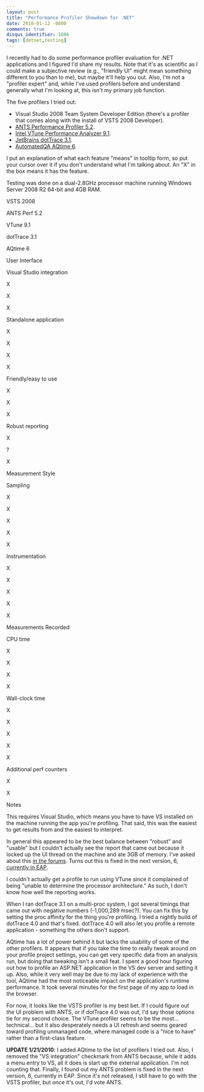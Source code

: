 ```yaml
---
layout: post
title: "Performance Profiler Showdown for .NET"
date: 2010-01-12 -0800
comments: true
disqus_identifier: 1606
tags: [dotnet,testing]
---
```

I recently had to do some performance profiler evaluation for .NET
applications and I figured I'd share my results. Note that it's as
scientific as I could make a subjective review (e.g., "friendly UI"
might mean something different to you than to me), but maybe it'll help
you out. Also, I'm not a "profiler expert" and, while I've used
profilers before and understand generally what I'm looking at, this
isn't my primary job function.

The five profilers I tried out:

- Visual Studio 2008 Team System Developer Edition (there's a profiler
    that comes along with the install of VSTS 2008 Developer).
- [ANTS Performance Profiler
    5.2](http://www.red-gate.com/products/ants_performance_profiler/index.htm).
- [Intel VTune Performance Analyzer
    9.1](http://software.intel.com/en-us/intel-vtune/).
- [JetBrains dotTrace
    3.1](http://www.jetbrains.com/profiler/index.html).
- [AutomatedQA AQtime
    6](http://forums.automatedqa.com/products/aqtime/).

I put an explanation of what each feature "means" in tooltip form, so
put your cursor over it if you don't understand what I'm talking about.
An "X" in the box means it has the feature.

Testing was done on a dual-2.8GHz processor machine running Windows
Server 2008 R2 64-bit and 4GB RAM.

VSTS 2008

ANTS Perf 5.2

VTune 9.1

dotTrace 3.1

AQtime 6

User Interface

Visual Studio integration

X

X

X

Standalone application

X

X

X

X

Friendly/easy to use

X

X

X

Robust reporting

X

?

X

Measurement Style

Sampling

X

X

X

X

X

Instrumentation

X

X

X

X

X

Measurements Recorded

CPU time

X

X

X

X

Wall-clock time

X

X

X

X

X

Additional perf counters

X

X

Notes

This requires Visual Studio, which means you have to have VS installed
on the machine running the app you're profiling. That said, this was the
easiest to get results from and the easiest to interpret.

In general this appeared to be the best balance between "robust" and
"usable" but I couldn't actually see the report that came out because it
locked up the UI thread on the machine and ate 3GB of memory. I've asked
about this [in the
forums](http://www.red-gate.com/messageboard/viewtopic.php?t=10249).
Turns out this is fixed in the next version, 6, [currently in
EAP](http://www.red-gate.com/MessageBoard/viewforum.php?f=110).

I couldn't actually get a profile to run using VTune since it complained
of being "unable to determine the processor architecture." As such, I
don't know how well the reporting works.

When I ran dotTrace 3.1 on a multi-proc system, I got several timings
that came out with negative numbers (-1,000,289 msec?). You can fix this
by setting the proc affinity for the thing you're profiling. I tried a
nightly build of dotTrace 4.0 and that's fixed. dotTrace 4.0 will also
let you profile a remote application - something the others don't
support.

AQtime has a lot of power behind it but lacks the usability of some of
the other profilers. It appears that if you take the time to really
tweak around on your profile project settings, you can get very specific
data from an analysis run, but doing that tweaking isn't a small feat. I
spent a good hour figuring out how to profile an ASP.NET application in
the VS dev server and setting it up. Also, while it very well may be due
to my lack of experience with the tool, AQtime had the most noticeable
impact on the application's runtime performance. It took several minutes
for the first page of my app to load in the browser.

For now, it looks like the VSTS profiler is my best bet. If I could
figure out the UI problem with ANTS, or if dotTrace 4.0 was out, I'd say
those options tie for my second choice. The VTune profiler seems to be
the most... technical... but it also desperately needs a UI refresh and
seems geared toward profiling unmanaged code, where managed code is a
"nice to have" rather than a first-class feature.

**UPDATE 1/21/2010**: I added AQtime to the list of profilers I tried
out. Also, I removed the "VS integration" checkmark from ANTS because,
while it adds a menu entry to VS, all it does is start up the external
application. I'm not counting that. Finally, I found out my ANTS problem
is fixed in the next version, 6, currently in EAP. Since it's not
released, I still have to go with the VSTS profiler, but once it's out,
I'd vote ANTS.
